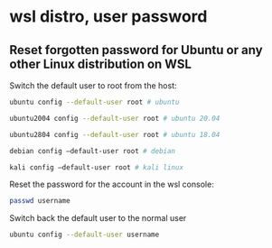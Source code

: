 # wsl distro, user password

## Reset forgotten password for Ubuntu or any other Linux distribution on WSL

Switch the default user to root from the host:

```sh
ubuntu config --default-user root # ubuntu

ubuntu2004 config --default-user root # ubuntu 20.04

ubuntu2804 config --default-user root # ubuntu 18.04

debian config –default-user root # debian

kali config –default-user root # kali linux
```

Reset the password for the account in the wsl console:

```sh
passwd username
```

Switch back the default user to the normal user

```sh
ubuntu config --default-user username
```